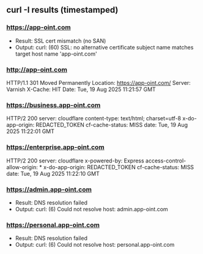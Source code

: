 ## curl -I results (timestamped)

### <https://app-oint.com>

- Result: SSL cert mismatch (no SAN)
- Output: curl: (60) SSL: no alternative certificate subject name matches target host name 'app-oint.com'

### <http://app-oint.com>

HTTP/1.1 301 Moved Permanently
Location: <https://app-oint.com/>
Server: Varnish
X-Cache: HIT
Date: Tue, 19 Aug 2025 11:21:57 GMT

### <https://business.app-oint.com>

HTTP/2 200
server: cloudflare
content-type: text/html; charset=utf-8
x-do-app-origin: REDACTED_TOKEN
cf-cache-status: MISS
date: Tue, 19 Aug 2025 11:22:01 GMT

### <https://enterprise.app-oint.com>

HTTP/2 200
server: cloudflare
x-powered-by: Express
access-control-allow-origin: *
x-do-app-origin: REDACTED_TOKEN
cf-cache-status: MISS
date: Tue, 19 Aug 2025 11:22:10 GMT

### <https://admin.app-oint.com>

- Result: DNS resolution failed
- Output: curl: (6) Could not resolve host: admin.app-oint.com

### <https://personal.app-oint.com>

- Result: DNS resolution failed
- Output: curl: (6) Could not resolve host: personal.app-oint.com

